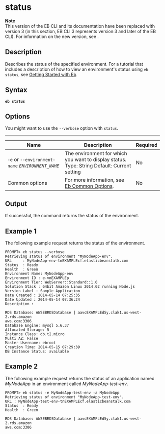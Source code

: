 # status<a name="status"></a>

**Note**  
 This version of the EB CLI and its documentation have been replaced with version 3 \(in this section, EB CLI 3 represents version 3 and later of the EB CLI\)\. For information on the new version, see \. 

## Description<a name="statusdescription"></a>

Describes the status of the specified environment\. For a tutorial that includes a description of how to view an environment's status using `eb status`, see [Getting Started with Eb](command-reference-get-started.md)\.

## Syntax<a name="statussyntax"></a>

 **`eb status`** 

## Options<a name="statusoptions"></a>

You might want to use the `--verbose` option with `status`\.


****  

|  Name  |  Description  |  Required  | 
| --- | --- | --- | 
|  `-e` or `--environment-name` *`ENVIRONMENT_NAME`*   |  The environment for which you want to display status\. Type: String Default: Current setting  |  No  | 
|  Common options  |  For more information, see [Eb Common Options](eb-cmd-options.md)\.  |  No  | 

## Output<a name="statusoutput"></a>

If successful, the command returns the status of the environment\.

## Example 1<a name="statusexample1"></a>

The following example request returns the status of the environment\.

```
PROMPT> eb status --verbose
Retrieving status of environment "MyNodeApp-env".
URL     : MyNodeApp-env-tnEXAMPLEcf.elasticbeanstalk.com
Status  : Ready
Health  : Green
Environment Name: MyNodeApp-env
Environment ID : e-vmEXAMPLEp
Environment Tier: WebServer::Standard::1.0
Solution Stack : 64bit Amazon Linux 2014.02 running Node.js
Version Label : Sample Application
Date Created : 2014-05-14 07:25:35
Date Updated : 2014-05-14 07:36:24
Description :

RDS Database: AWSEBRDSDatabase | aavcEXAMPLEd5y.clak1.us-west-2.rds.amazon
aws.com:3306
Database Engine: mysql 5.6.37
Allocated Storage: 5
Instance Class: db.t2.micro
Multi AZ: False
Master Username: ebroot
Creation Time: 2014-05-15 07:29:39
DB Instance Status: available
```

## Example 2<a name="statusexample2"></a>

The following example request returns the status of an application named *MyNodeApp* in an environment called *MyNodeApp\-test\-env*\.

```
PROMPT> eb status -e MyNodeApp-test-env -a MyNodeApp
Retrieving status of environment "MyNodeApp-test-env".
URL : MyNodeApp-test-env-tnEXAMPLEcf.elasticbeanstalk.com
Status  : Ready
Health  : Green

RDS Database: AWSEBRDSDatabase | aavcEXAMPLEd5y.clak1.us-west-2.rds.amazon
aws.com:3306
```